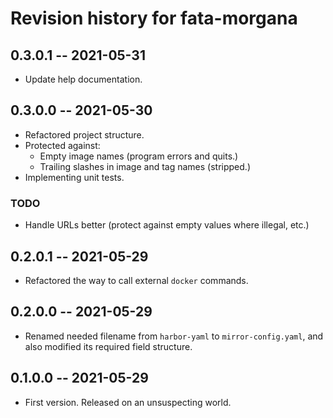 # Revision history for fata-morgana

## 0.3.0.1 -- 2021-05-31

* Update help documentation.

## 0.3.0.0 -- 2021-05-30

* Refactored project structure.
* Protected against:
  * Empty image names (program errors and quits.)
  * Trailing slashes in image and tag names (stripped.)
* Implementing unit tests.

### TODO

* Handle URLs better (protect against empty values where illegal, etc.)

## 0.2.0.1 -- 2021-05-29

* Refactored the way to call external `docker` commands.

## 0.2.0.0 -- 2021-05-29

* Renamed needed filename from `harbor-yaml` to `mirror-config.yaml`, and also modified its required field structure.

## 0.1.0.0 -- 2021-05-29

* First version. Released on an unsuspecting world.
